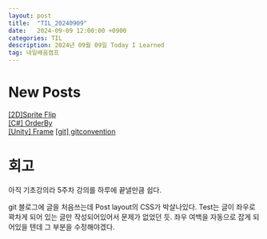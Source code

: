 ```yaml
---
layout: post
title:  "TIL_20240909"
date:   2024-09-09 12:00:00 +0900
categories: TIL
description: 2024년 09월 09일 Today I Learned
tag: 내일배움캠프
---
```


# New Posts
[\[2D\]Sprite Flip](/posts/2024-09-09-spritefilp.md)  
[\[C#\] OrderBy](/posts/2024-09-09-C#_OrderBy.md)  
[\[Unity\] Frame](/_posts/2024-09-09-FrameRate)
[\[git\] gitconvention](/_posts/2024-09-09-GitConvention)

# 회고
아직 기초강의라 5주차 강의를 하루에 끝낼만큼 쉽다.  

git 블로그에 글을 처음쓰는데 Post layout의 CSS가 박살나있다. Test는 글이 좌우로 꽉차게 되어 있는 글만 작성되어있어서 문제가 없었던 듯. 좌우 여백을 자동으로 잡게 되어있을 텐데 그 부분을 수정해야겠다.
